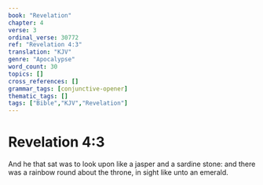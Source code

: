```yaml
---
book: "Revelation"
chapter: 4
verse: 3
ordinal_verse: 30772
ref: "Revelation 4:3"
translation: "KJV"
genre: "Apocalypse"
word_count: 30
topics: []
cross_references: []
grammar_tags: [conjunctive-opener]
thematic_tags: []
tags: ["Bible","KJV","Revelation"]
---
```


# Revelation 4:3

And he that sat was to look upon like a jasper and a sardine stone: and there was a rainbow round about the throne, in sight like unto an emerald.
